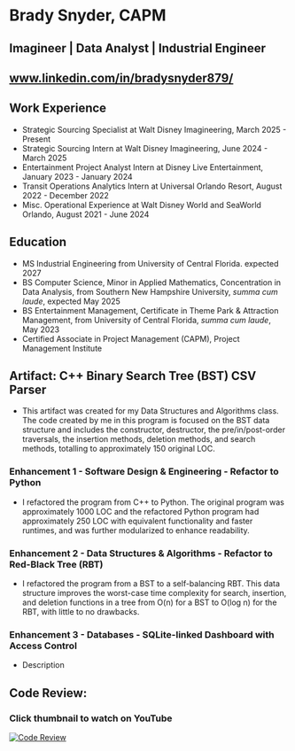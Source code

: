 # Brady Snyder, CAPM
## Imagineer | Data Analyst | Industrial Engineer
## www.linkedin.com/in/bradysnyder879/

## Work Experience
- Strategic Sourcing Specialist at Walt Disney Imagineering, March 2025 - Present
- Strategic Sourcing Intern at Walt Disney Imagineering, June 2024 - March 2025
- Entertainment Project Analyst Intern at Disney Live Entertainment, January 2023 - January 2024
- Transit Operations Analytics Intern at Universal Orlando Resort, August 2022 - December 2022
- Misc. Operational Experience at Walt Disney World and SeaWorld Orlando, August 2021 - June 2024

## Education
- MS Industrial Engineering from University of Central Florida. expected 2027
- BS Computer Science, Minor in Applied Mathematics, Concentration in Data Analysis, from Southern New Hampshire University, *summa cum laude*, expected May 2025
- BS Entertainment Management, Certificate in Theme Park & Attraction Management, from University of Central Florida, *summa cum laude*, May 2023
- Certified Associate in Project Management (CAPM), Project Management Institute

## Artifact: C++ Binary Search Tree (BST) CSV Parser
- This artifact was created for my Data Structures and Algorithms class. The code created by me in this program is focused on the BST data structure and includes the constructor, destructor, the pre/in/post-order traversals, the insertion methods, deletion methods, and search methods, totalling to approximately 150 original LOC.
### Enhancement 1 - Software Design & Engineering - Refactor to Python
- I refactored the program from C++ to Python. The original program was approximately 1000 LOC and the refactored Python program had approximately 250 LOC with equivalent functionality and faster runtimes, and was further modularized to enhance readability.
### Enhancement 2 - Data Structures & Algorithms - Refactor to Red-Black Tree (RBT)
- I refactored the program from a BST to a self-balancing RBT. This data structure improves the worst-case time complexity for search, insertion, and deletion functions in a tree from O(n) for a BST to O(log n) for the RBT, with little to no drawbacks.
### Enhancement 3 - Databases - SQLite-linked Dashboard with Access Control
- Description

## Code Review:
### Click thumbnail to watch on YouTube
[![Code Review](https://img.youtube.com/vi/FSAkcbkLB3A/maxresdefault.jpg)](https://www.youtube.com/watch?v=FSAkcbkLB3A)
